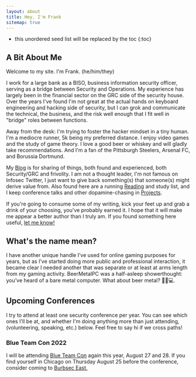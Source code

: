 ```yaml
---
layout: about
title: Hey, I'm Frank
sitemap: true
---
```


* this unordered seed list will be replaced by the toc
{:toc}

## A Bit About Me

Welcome to my site. I'm Frank. (he/him/they)

I work for a large bank as a BISO, business information security officer, serving as a bridge between Security and Operations. My experience has largely been in the financial sector on the GRC side of the security house. Over the years I've found I'm not great at the actual hands on keyboard engineering and hacking side of security, but I can grok and communicate the technical, the business, and the risk well enough that I fit well in "bridge" roles between functions. 

Away from the desk: I'm trying to foster the hacker mindset in a tiny human. I'm a mediocre runner, 5k being my preferred distance. I enjoy video games and the study of game theory. I love a good beer or whiskey and will gladly take recommendations. And I'm a fan of the Pittsburgh Steelers, Arsenal FC, and Borussia Dortmund. 

My [Blog](/blog/) is for sharing of things, both found and experienced, both Security/GRC and frivolity. I am not a thought leader, I'm not famous on Infosec Twitter, I just want to give back something(s) that someone(s) might derive value from. Also found here are a running [Reading](/reading/) and study list, and I keep conference talks and other dopamine-chasing in [Projects](/tag-project/).

If you're going to consume some of my writing, kick your feet up and grab a drink of your choosing, you've probably earned it. I hope that it will make me appear a better author than I truly am. If you found something here useful, [let me know!](https://twitter.com/BeerMetalPC) 

## What's the name mean?

I have another unique handle I’ve used for online gaming purposes for years, but as I’ve started doing more public and professional interaction, it became clear I needed another that was separate or at least at arms length from my gaming activity. BeerMetalPC was a half-asleep showerthought: you’ve heard of a bare metal computer. What about beer metal? 🍺🤘💻.

## Upcoming Conferences
 I try to attend at least one security conference per year. You can see which ones I'll be at, and whether I'm doing anything more than just attending, (volunteering, speaking, etc.) below. Feel free to say hi if we cross paths!

### Blue Team Con 2022
I will be attending [Blue Team Con](https://blueteamcon.com/) again this year, August 27 and 28. 
If you find yourself in Chicago on Thursday August 25 before the conference, consider coming to [Burbsec East.](https://burbsec.com/#groups)
